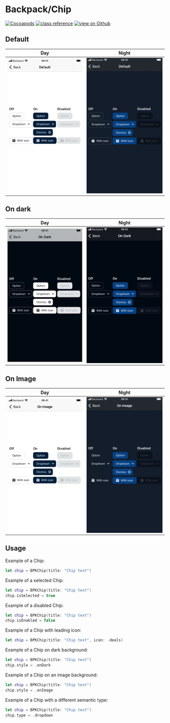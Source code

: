 # Backpack/Chip

[![Cocoapods](https://img.shields.io/cocoapods/v/Backpack.svg?style=flat)](https://cocoapods.org/pods/Backpack)
[![class reference](https://img.shields.io/badge/Class%20reference-iOS-blue)](https://backpack.github.io/ios/versions/latest/uikit/Classes/BPKChip.html)
[![view on Github](https://img.shields.io/badge/Source%20code-GitHub-lightgrey)](https://github.com/Skyscanner/backpack-ios/tree/main/Backpack/Chip)

## Default

| Day | Night |
| --- | --- |
| <img src="https://raw.githubusercontent.com/Skyscanner/backpack-ios/main/screenshots/iPhone%208-chip___default_lm.png" alt="" width="375" /> |<img src="https://raw.githubusercontent.com/Skyscanner/backpack-ios/main/screenshots/iPhone%208-chip___default_dm.png" alt="" width="375" /> |

## On dark

| Day | Night |
| --- | --- |
| <img src="https://raw.githubusercontent.com/Skyscanner/backpack-ios/main/screenshots/iPhone%208-chip___on-dark_lm.png" alt="" width="375" /> |<img src="https://raw.githubusercontent.com/Skyscanner/backpack-ios/main/screenshots/iPhone%208-chip___on-dark_dm.png" alt="" width="375" /> |

## On Image

| Day | Night |
| --- | --- |
| <img src="https://raw.githubusercontent.com/Skyscanner/backpack-ios/main/screenshots/iPhone%208-chip___on-image_lm.png" alt="" width="375" /> |<img src="https://raw.githubusercontent.com/Skyscanner/backpack-ios/main/screenshots/iPhone%208-chip___on-image_dm.png" alt="" width="375" /> |

## Usage

Example of a Chip: 
```swift
let chip = BPKChip(title: "Chip text")
```

Example of a selected Chip:
```swift
let chip = BPKChip(title: "Chip text")
chip.isSelected = true
```

Example of a disabled Chip:
```swift
let chip = BPKChip(title: "Chip text")
chip.isEnabled = false
```

Example of a Chip with leading icon:
```swift
let chip = BPKChip(title: "Chip text", icon: .deals)
```

Example of a Chip on dark background:
```swift
let chip = BPKChip(title: "Chip text")
chip.style = .onDark
```

Example of a Chip on an image background:
```swift
let chip = BPKChip(title: "Chip text")
chip.style = .onImage
```

Example of a Chip with a different semantic type:
```swift
let chip = BPKChip(title: "Chip text")
chip.type = .dropdown
```
